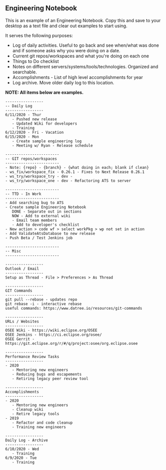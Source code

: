 ## Engineering Notebook

This is an example of an Engineering Notebook. Copy this and save to
your desktop as a text file and clear out examples to start using.

It serves the following purposes:

  - Log of daily activities. Useful to go back and see when/what was
    done and if someone asks why you were doing on a date.
  - Current git repos/workspaces and what you're doing on each one
  - Things to Do checklist
  - Notes on different servers/systems/tools/technologies. Organized and
    searchable.
  - Accomplishments - List of high level accomplishments for year
  - Log archive. Move older daily log to this location.

<b>NOTE: All items below are examples.</b>

    -----------------
    -- Daily Log
    -----------------
    6/11/2020 - Thur
       - Pushed new release
       - Updated Wiki for developers
       - Training
    6/12/2020 - Fri - Vacation
    6/15/2020 - Mon
       - Create sample engineering log
       - Meeting w/ Ryan - Release schedule

    ------------------------
    -- GIT repos/workspaces
    ------------------------
    - Note: {repo} - {branch} - {what doing in each; blank if clean}
    - ws_fix/workspace_fix - 0.26.1 - Fixes to Next Release 0.26.1
    - ws_try/workspace_try - dev -
    - ws_try/workspace_one - dev - Refactoring ATS to server

    ------------------------
    -- TTD - In Work
    ------------------------
    - Add searching bug to ATS
    - Create sample Engineering Notebook
       DONE - Separate out in sections
       NOW - Add to external wiki
       - Email team members
       - Add to developer's checklist
    - New action > code wf > select workPkg > wp not set in action
    - Add ValidateAtsDatabase to new release
    - Push Beta / Test Jenkins job

    ------------------------
    -- Misc
    ------------------------

    -----------------
    Outlook / Email
    -----------------
    Setup as Thread - File > Preferences > As Thread

    -----------------
    GIT Commands
    -----------------
    git pull --rebase - updates repo
    git rebase -i - interactive rebase
    useful commands: https://www.datree.io/resources/git-commands

    -----------------
    URLs / Websites
    -----------------
    OSEE Wiki - https://wiki.eclipse.org/OSEE
    OSEE Jenkins - https://ci.eclipse.org/osee/
    OSEE Gerrit - https://git.eclipse.org/r/#/q/project:osee/org.eclipse.osee

    -----------------
    Performance Review Tasks
    -----------------
    - 2020
       - Mentoring new engineers
       - Reducing bugs and escapements
       - Retiring legacy peer review tool

    -----------------
    Accomplishments
    -----------------
    - 2020
       - Mentoring new engineers
       - Cleanup wiki
       - Retire legacy tools
    - 2019
       - Refactor and code cleanup
       - Training new engineers

    -----------------
    Daily Log - Archive
    -----------------
    6/10/2020 - Wed
       - Training
    6/9/2020 - Tue
       - Training